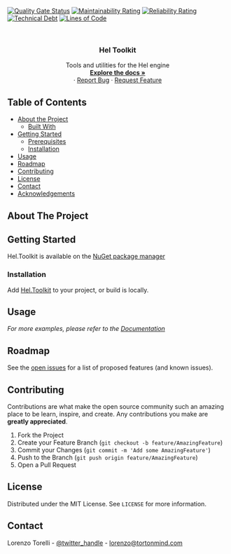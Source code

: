 
<!-- PROJECT SHIELDS -->
<!--
-->
[![Quality Gate Status](https://sonarcloud.io/api/project_badges/measure?project=HelEngine_Hel.Toolkit&metric=alert_status)](https://sonarcloud.io/dashboard?id=HelEngine_Hel.Toolkit)
[![Maintainability Rating](https://sonarcloud.io/api/project_badges/measure?project=HelEngine_Hel.Toolkit&metric=sqale_rating)](https://sonarcloud.io/dashboard?id=HelEngine_Hel.Toolkit)
[![Reliability Rating](https://sonarcloud.io/api/project_badges/measure?project=HelEngine_Hel.Toolkit&metric=reliability_rating)](https://sonarcloud.io/dashboard?id=HelEngine_Hel.Toolkit)
[![Technical Debt](https://sonarcloud.io/api/project_badges/measure?project=HelEngine_Hel.Toolkit&metric=sqale_index)](https://sonarcloud.io/dashboard?id=HelEngine_Hel.Toolkit)
[![Lines of Code](https://sonarcloud.io/api/project_badges/measure?project=HelEngine_Hel.Toolkit&metric=ncloc)](https://sonarcloud.io/dashboard?id=HelEngine_Hel.Toolkit)



<!-- PROJECT LOGO -->
<br />
<p align="center">

  <h3 align="center">Hel Toolkit</h3>

  <p align="center">
    Tools and utilities for the Hel engine
    <br />
    <a href="https://github.com/HelEngine/Hel.Toolkit"><strong>Explore the docs »</strong></a>
    <br />
    ·
    <a href="https://github.com/HelEngine/Hel.Toolkit/issues">Report Bug</a>
    ·
    <a href="https://github.com/HelEngine/Hel.Toolkit/issues">Request Feature</a>
  </p>
</p>



<!-- TABLE OF CONTENTS -->
## Table of Contents

* [About the Project](#about-the-project)
  * [Built With](#built-with)
* [Getting Started](#getting-started)
  * [Prerequisites](#prerequisites)
  * [Installation](#installation)
* [Usage](#usage)
* [Roadmap](#roadmap)
* [Contributing](#contributing)
* [License](#license)
* [Contact](#contact)
* [Acknowledgements](#acknowledgements)



<!-- ABOUT THE PROJECT -->
## About The Project



<!-- GETTING STARTED -->
## Getting Started

Hel.Toolkit is available on the [NuGet package manager](https://www.nuget.org/packages/Hel.Toolkit/) 

### Installation

Add [Hel.Toolkit](https://www.nuget.org/packages/Hel.Toolkit/) to your project, or build is locally.


## Usage

_For more examples, please refer to the [Documentation](https://example.com)_

<!-- ROADMAP -->
## Roadmap

See the [open issues](https://github.com/HelEngine/Hel.Toolkit/issues) for a list of proposed features (and known issues).


<!-- CONTRIBUTING -->
## Contributing

Contributions are what make the open source community such an amazing place to be learn, inspire, and create. Any contributions you make are **greatly appreciated**.

1. Fork the Project
2. Create your Feature Branch (`git checkout -b feature/AmazingFeature`)
3. Commit your Changes (`git commit -m 'Add some AmazingFeature'`)
4. Push to the Branch (`git push origin feature/AmazingFeature`)
5. Open a Pull Request



<!-- LICENSE -->
## License

Distributed under the MIT License. See `LICENSE` for more information.



<!-- CONTACT -->
## Contact

Lorenzo Torelli - [@twitter_handle](https://twitter.com/twitter_handle) - lorenzo@tortonmind.com




<!-- MARKDOWN LINKS & IMAGES -->
<!-- https://www.markdownguide.org/basic-syntax/#reference-style-links -->
[contributors-shield]: https://img.shields.io/github/contributors/github_username/repo.svg?style=flat-square
[contributors-url]: https://github.com/github_username/repo/graphs/contributors
[forks-shield]: https://img.shields.io/github/forks/github_username/repo.svg?style=flat-square
[forks-url]: https://github.com/github_username/repo/network/members
[stars-shield]: https://img.shields.io/github/stars/github_username/repo.svg?style=flat-square
[stars-url]: https://github.com/github_username/repo/stargazers
[issues-shield]: https://img.shields.io/github/issues/github_username/repo.svg?style=flat-square
[issues-url]: https://github.com/github_username/repo/issues
[license-shield]: https://img.shields.io/github/license/github_username/repo.svg?style=flat-square
[license-url]: https://github.com/github_username/repo/blob/master/LICENSE.txt
[linkedin-shield]: https://img.shields.io/badge/-LinkedIn-black.svg?style=flat-square&logo=linkedin&colorB=555
[linkedin-url]: https://linkedin.com/in/github_username
[product-screenshot]: images/screenshot.png